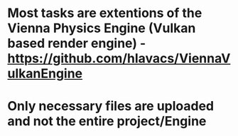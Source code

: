 # Most tasks are extentions of the Vienna Physics Engine (Vulkan based render engine) - https://github.com/hlavacs/ViennaVulkanEngine
# Only necessary files are uploaded and not the entire project/Engine

